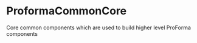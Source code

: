 # ProformaCommonCore

Core common components which are used to build higher level ProForma components
